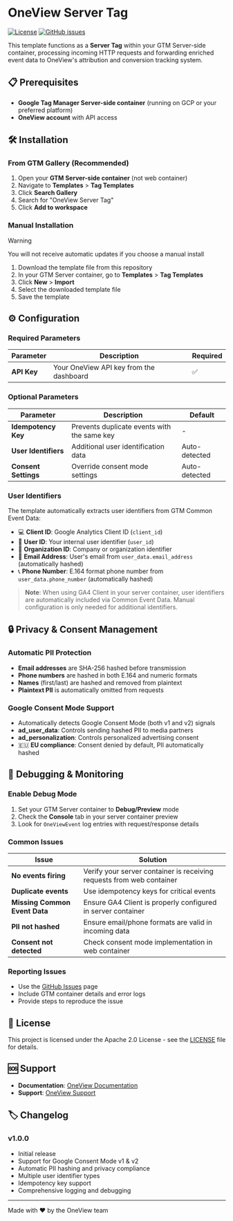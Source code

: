 # OneView Server Tag

[![License](https://img.shields.io/badge/license-Apache%202.0-blue.svg)](LICENSE)
[![GitHub issues](https://img.shields.io/github/issues/oneviewhub/gtm-server-tag.svg)](https://github.com/oneviewhub/gtm-server-tag/issues)


This template functions as a **Server Tag** within your GTM Server-side container, processing incoming HTTP requests and forwarding enriched event data to OneView's attribution and conversion tracking system.

## 📋 Prerequisites

* **Google Tag Manager Server-side container** (running on GCP or your preferred platform)
* **OneView account** with API access

## 🛠️ Installation

### From GTM Gallery (Recommended)

1. Open your **GTM Server-side container** (not web container)
2. Navigate to **Templates** > **Tag Templates**
3. Click **Search Gallery**
4. Search for "OneView Server Tag"
5. Click **Add to workspace**

### Manual Installation

> [!WARNING]  
> You will not receive automatic updates if you choose a manual install

1. Download the template file from this repository
2. In your GTM Server container, go to **Templates** > **Tag Templates**
3. Click **New** > **Import**
4. Select the downloaded template file
5. Save the template

## ⚙️ Configuration

### Required Parameters

| Parameter | Description | Required |
|-----------|-------------|----------|
| **API Key** | Your OneView API key from the dashboard | ✅ |

### Optional Parameters

| Parameter | Description | Default |
|-----------|-------------|---------|
| **Idempotency Key** | Prevents duplicate events with the same key | - |
| **User Identifiers** | Additional user identification data | Auto-detected |
| **Consent Settings** | Override consent mode settings | Auto-detected |

### User Identifiers

The template automatically extracts user identifiers from GTM Common Event Data:

- 💻 **Client ID**: Google Analytics Client ID (`client_id`)
- 👤 **User ID**: Your internal user identifier (`user_id`)
- 🏢 **Organization ID**: Company or organization identifier
- 📧 **Email Address**: User's email from `user_data.email_address` (automatically hashed)
- 📞 **Phone Number**: E.164 format phone number from `user_data.phone_number` (automatically hashed)

> **Note**: When using GA4 Client in your server container, user identifiers are automatically included via Common Event Data. Manual configuration is only needed for additional identifiers.

## 🔒 Privacy & Consent Management

### Automatic PII Protection

- **Email addresses** are SHA-256 hashed before transmission
- **Phone numbers** are hashed in both E.164 and numeric formats
- **Names** (first/last) are hashed and removed from plaintext
- **Plaintext PII** is automatically omitted from requests

### Google Consent Mode Support

- Automatically detects Google Consent Mode (both v1 and v2) signals
- **ad_user_data**: Controls sending hashed PII to media partners
- **ad_personalization**: Controls personalized advertising consent
- 🇪🇺 **EU compliance**: Consent denied by default, PII automatically hashed

## 🐛 Debugging & Monitoring

### Enable Debug Mode

1. Set your GTM Server container to **Debug/Preview** mode
2. Check the **Console** tab in your server container preview
3. Look for `OneViewEvent` log entries with request/response details


### Common Issues

| Issue | Solution |
|-------|----------|
| **No events firing** | Verify your server container is receiving requests from web container |
| **Duplicate events** | Use idempotency keys for critical events |
| **Missing Common Event Data** | Ensure GA4 Client is properly configured in server container |
| **PII not hashed** | Ensure email/phone formats are valid in incoming data |
| **Consent not detected** | Check consent mode implementation in web container |

### Reporting Issues

- Use the [GitHub Issues](https://github.com/oneviewhub/gtm-server-tag/issues) page
- Include GTM container details and error logs
- Provide steps to reproduce the issue

## 📝 License

This project is licensed under the Apache 2.0 License - see the [LICENSE](LICENSE) file for details.

## 🆘 Support

- **Documentation**: [OneView Documentation](https://docs.oneviewhub.com)
- **Support**: [OneView Support](https://docs.oneviewhub.com)

## 🏷️ Changelog

### v1.0.0
- Initial release
- Support for Google Consent Mode v1 & v2
- Automatic PII hashing and privacy compliance
- Multiple user identifier types
- Idempotency key support
- Comprehensive logging and debugging

---

Made with ❤️ by the OneView team
